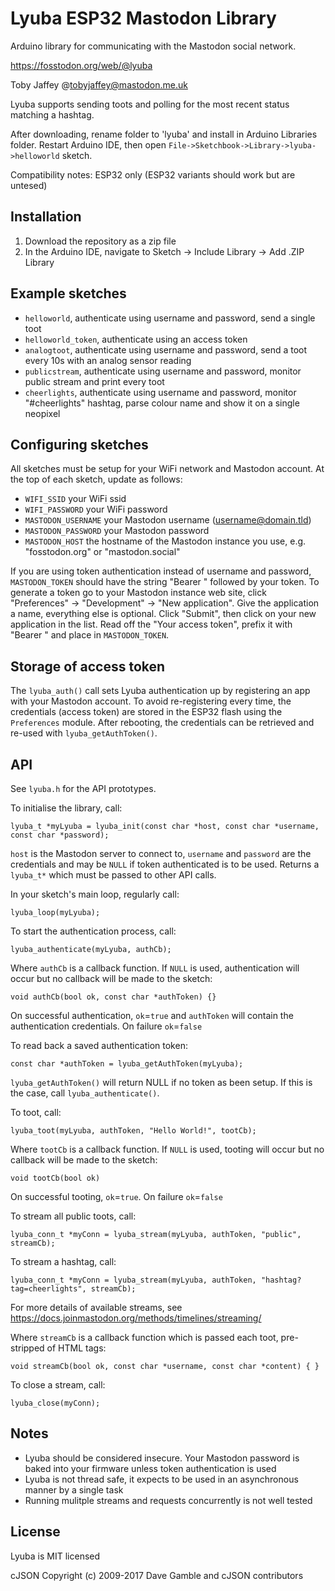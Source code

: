 # Lyuba ESP32 Mastodon Library

Arduino library for communicating with the Mastodon social network.

https://fosstodon.org/web/@lyuba

Toby Jaffey @tobyjaffey@mastodon.me.uk

Lyuba supports sending toots and polling for the most recent status matching a hashtag.

After downloading, rename folder to 'lyuba' and install in Arduino Libraries folder. Restart Arduino IDE, then open `File->Sketchbook->Library->lyuba->helloworld` sketch.

Compatibility notes: ESP32 only (ESP32 variants should work but are untesed)

## Installation

 1. Download the repository as a zip file
 2. In the Arduino IDE, navigate to Sketch -> Include Library -> Add .ZIP Library

## Example sketches

 - `helloworld`, authenticate using username and password, send a single toot
 - `helloworld_token`, authenticate using an access token
 - `analogtoot`, authenticate using username and password, send a toot every 10s with an analog sensor reading
 - `publicstream`, authenticate using username and password, monitor public stream and print every toot
 - `cheerlights`, authenticate using username and password, monitor "#cheerlights" hashtag, parse colour name and show it on a single neopixel

## Configuring sketches

All sketches must be setup for your WiFi network and Mastodon account. At the top of each sketch, update as follows:

 - `WIFI_SSID` your WiFi ssid
 - `WIFI_PASSWORD` your WiFi password
 - `MASTODON_USERNAME` your Mastodon username (username@domain.tld)
 - `MASTODON_PASSWORD` your Mastodon password
 - `MASTODON_HOST` the hostname of the Mastodon instance you use, e.g. "fosstodon.org" or "mastodon.social"

If you are using token authentication instead of username and password, `MASTODON_TOKEN` should have the string "Bearer " followed by your token. To generate a token go to your Mastodon instance web site, click "Preferences" -> "Development" -> "New application". Give the application a name, everything else is optional. Click "Submit", then click on your new application in the list. Read off the "Your access token", prefix it with "Bearer " and place in `MASTODON_TOKEN`.

## Storage of access token

The `lyuba_auth()` call sets Lyuba authentication up by registering an app with your Mastodon account. To avoid re-registering every time, the credentials (access token) are stored in the ESP32 flash using the `Preferences` module. After rebooting, the credentials can be retrieved and re-used with `lyuba_getAuthToken()`.

## API

See `lyuba.h` for the API prototypes.

To initialise the library, call:

    lyuba_t *myLyuba = lyuba_init(const char *host, const char *username, const char *password);

`host` is the Mastodon server to connect to, `username` and `password` are the credentials and may be `NULL` if token authenticated is to be used. Returns a `lyuba_t*` which must be passed to other API calls.

In your sketch's main loop, regularly call:

    lyuba_loop(myLyuba);

To start the authentication process, call:

    lyuba_authenticate(myLyuba, authCb);

Where `authCb` is a callback function. If `NULL` is used, authentication will occur but no callback will be made to the sketch:

    void authCb(bool ok, const char *authToken) {}
   
On successful authentication, `ok`=`true` and `authToken` will contain the authentication credentials. On failure `ok`=`false`

To read back a saved authentication token:

    const char *authToken = lyuba_getAuthToken(myLyuba);

`lyuba_getAuthToken()` will return NULL if no token as been setup. If this is the case, call `lyuba_authenticate()`.

To toot, call:

    lyuba_toot(myLyuba, authToken, "Hello World!", tootCb);

Where `tootCb` is a callback function. If `NULL` is used, tooting will occur but no callback will be made to the sketch:

    void tootCb(bool ok)

On successful tooting, `ok`=`true`. On failure `ok`=`false`

To stream all public toots, call:

    lyuba_conn_t *myConn = lyuba_stream(myLyuba, authToken, "public", streamCb);

To stream a hashtag, call:

    lyuba_conn_t *myConn = lyuba_stream(myLyuba, authToken, "hashtag?tag=cheerlights", streamCb);

For more details of available streams, see https://docs.joinmastodon.org/methods/timelines/streaming/

Where `streamCb` is a callback function which is passed each toot, pre-stripped of HTML tags:

    void streamCb(bool ok, const char *username, const char *content) { }

To close a stream, call:

    lyuba_close(myConn);

## Notes

 - Lyuba should be considered insecure. Your Mastodon password is baked into your firmware unless token authentication is used
 - Lyuba is not thread safe, it expects to be used in an asynchronous manner by a single task
 - Running mulitple streams and requests concurrently is not well tested

## License

Lyuba is MIT licensed

cJSON Copyright (c) 2009-2017 Dave Gamble and cJSON contributors
